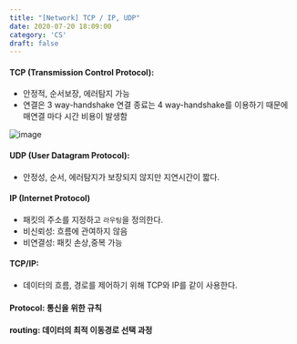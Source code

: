 ```yaml
---
title: "[Network] TCP / IP, UDP"
date: 2020-07-20 18:09:00
category: 'CS'
draft: false
---
```





#### TCP (Transmission Control Protocol):
- 안정적, 순서보장, 에러탐지 가능
- 연결은 3 way-handshake 연결 종료는 4 way-handshake를 이용하기 때문에 매연결 마다 시간 비용이 발생함

![image](/image/handshake.png)

#### UDP (User Datagram Protocol):
- 안정성, 순서, 에러탐지가 보장되지 않지만 지연시간이 짧다.

#### IP (Internet Protocol)
- 패킷의 주소를 지정하고 `라우팅`을 정의한다.
- 비신뢰성: 흐름에 관여하지 않음
- 비연결성: 패킷 손상,중복 가능

#### TCP/IP:
- 데이터의 흐름, 경로를 제어하기 위해 TCP와 IP를 같이 사용한다.

#### Protocol: 통신을 위한 규칙
#### routing: 데이터의 최적 이동경로 선택 과정

